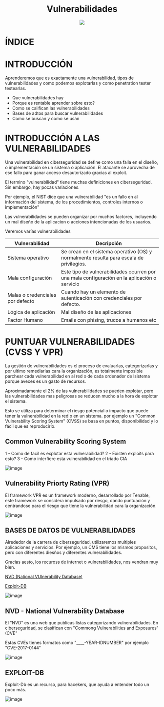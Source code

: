 <h1 align="center"> Vulnerabilidades </h1>

<p align="center"> <img src="https://github.com/user-attachments/assets/52c73772-8740-4cf4-b059-4131e2947092"></p>

# ÍNDICE

# INTRODUCCIÓN

Aprenderemos que es exactamente una vulnerabilidad, tipos de vulnerabilidades y como podemos explotarlas y como penetration tester testearlas.

- Que vulnerabilidades hay
- Porque es rentable aprender sobre esto?
- Como se califican las vulnerabilidades
- Bases de adtos para buscar vulnerabilidades
- Como se buscan y como se usan


# INTRODUCCIÓN A LAS VULNERABILIDADES

Una vulnerabilidad en ciberseguridad se define como una falla en el diseño, o implementación se un sistema o aplicación. El atacante se aprovecha de ese fallo para ganar acceso desautorizado gracias al exploit.

El termino "vulnerabilidad" tiene muchas definiciones en ciberseguridad. Sin embargo, hay pocas variaciones.

Por ejemplo, el NIST dice que una vulnerabilidad "es un fallo en al información del sistema, de los procedimientos, controles internos o implementación"

Las vulnerabilidades se pueden organizar por muchos factores, incluyendo un mal diseño de la aplicacion o acciones intencionadas de los usuarios.

Veremos varías vulnerabilidades

Vulnerabilidad | Decripción
---- | ---- 
Sistema operativo | Se crean en el sistema operativo (OS) y normalmente resulta para escala de privilegios. |
Mala configuración | Este tipo de vulnerabilidades ocurren por una mala configuración en la aplicación o servicio |
Malas o credenciales por defecto | Cuando hay un elemento de autenticación con credenciales por defecto. | 
Lógica de aplicación | Mal diseño de las aplicaciones |
Factor Humano | Emails con phising, trucos a humanos etc | 

# PUNTUAR VULNERABILIDADES (CVSS Y VPR)

La gestión de vulnerabilidades es el proceso de evaluarlas, categorizarlas y por ultimo remediarlas cara la organización, es totalmente imposible parchear cada vulnerabilidad en al red o de cada ordenador de lsistema porque aveces es un gasto de recursos.

Aproximadamente el 2% de las vulnerabilidades se pueden explotar, pero las vulnerabilidades mas peligrosas se reducen mucho a la hora de explotar el sistema.

Esto se utiliza para determinar el riesgo potencial o impacto que puede tener la vulnerabilidad en la red o en un sistema. por ejemplo un "Common Vulnerability Scoring System" (CVSS) se basa en puntos, disponibilidad y lo fácil que es reproducirlo.

## Common Vulnerability Scoring System

1 - Como de facil es explotar esta vulnerabilidad?
2 - Existen exploits para esto?
3 - Como interfiere esta vulnerabilidad en el triado CIA

![image](https://github.com/user-attachments/assets/b07a482a-9fea-4b83-aeba-686266bf18ec)

## Vulnerability Priorty Rating (VPR)

El framework VPR es un framework moderno, desarrollado por Tenable, este framework se considera impulsado por riesgo, dando puntuación y centrandose para el riesgo que tiene la vulnerabilidad cara la organización.

![image](https://github.com/user-attachments/assets/667e92f1-9c11-45e9-a779-6e67536743d6)

## BASES DE DATOS DE VULNERABILIDADES

Alrededor de la carrera de ciberseguridad, utilizaremos multiples aplicaciones y servicios. Por ejemplo, un CMS tiene los mismos propositos, pero con diferentes diesños y diferentes vulnerabilidades.

Gracias aesto, los recuross de internet o vulnerabilidades, nos vendran muy bien.

[NVD (National VUlnerability Database)](https://nvd.nist.gov/vuln)

[Exploit-DB](https://www.exploit-db.com)

![image](https://github.com/user-attachments/assets/7a23d836-1899-4c34-b648-8e69a444680e)

## NVD - National Vulnerability Database

El "NVD" es una web que publicas listas categorizando vulnerabilidades. En ciberseguridad, se clasifican con "Commong Vulnerabilities and Exposures" (CVE"

Estas CVEs tienes formatos como "____-YEAR-IDNUMBER" por ejemplo "CVE-2017-0144"

![image](https://github.com/user-attachments/assets/abfc1dd2-87c2-4d57-ba97-51ca1549d7ad)

## EXPLOIT-DB

Exploit-Db es un recurso, para hacekers, que ayuda a entender todo un poco más. 

![image](https://github.com/user-attachments/assets/05a9e51b-cde3-4fb1-a1de-30e7a8bd218c)


